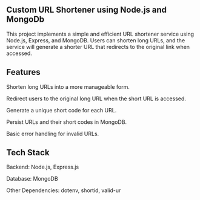 <h2>Custom URL Shortener using Node.js and MongoDb</h2>

This project implements a simple and efficient URL shortener service using Node.js, Express, and MongoDB. Users can shorten long URLs, and the service will generate a shorter URL that redirects to the original link when accessed.

<h2>Features</h2>

Shorten long URLs into a more manageable form.

Redirect users to the original long URL when the short URL is accessed.

Generate a unique short code for each URL.

Persist URLs and their short codes in MongoDB.

Basic error handling for invalid URLs.


<h2>Tech Stack</h2>
Backend: Node.js, Express.js

Database: MongoDB

Other Dependencies: dotenv, shortid, valid-ur
